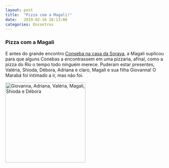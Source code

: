 ```yaml
---
layout: post
title:  "Pizza com a Magali!"
date:   2019-02-16 16:13:00
categories: Encontros
---
```


### Pizza com a Magali

E antes do grande encontro [Conseba na casa da Soraya](https://zullus.github.io/consebas/encontros/2019/02/09/churrasco-na-soraya.html "Churrasco na Soraya"), a Magali suplicou para que alguns Conebas a encontrassem em uma pizzaria, afinal, como a pizza do Rio o tempo todo ninguém merece. Puderam estar presentes, Valéria, Shioda, Débora, Adriana e claro, Magali e sua filha Giovanna! O Marabá foi intimado a ir, mas não foi.

<a href="https://s3-us-west-2.amazonaws.com/consebas/pizza-com-a-magali.jpg" target="_blank">
<img src="https://s3-us-west-2.amazonaws.com/consebas/pizza-com-a-magali.jpg" alt="Giovanna, Adriana, Valéria, Magali, Shioda e Débora" title="Giovanna, Adriana, Valéria, Magali, Shioda e Débora" width="250"/>
</a>